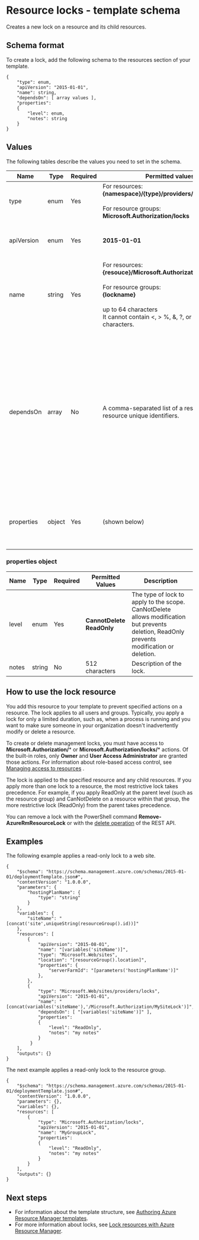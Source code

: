 <properties
   pageTitle="Resource Manager template for resource locks | Windows Azure"
   description="Shows the resource manager schema for resource locks."
   services="azure-resource-manager"
   documentationCenter="na"
   authors="tfitzmac"
   manager="wpickett"
   editor=""/>

<tags
	ms.service="azure-resource-manager"
	ms.date="10/25/2015"
	wacn.date=""/>

# Resource locks - template schema

Creates a new lock on a resource and its child resources.

## Schema format

To create a lock, add the following schema to the resources section of your template.
    
    {
        "type": enum,
        "apiVersion": "2015-01-01",
        "name": string,
        "dependsOn": [ array values ],
        "properties":
        {
            "level": enum,
            "notes": string
        }
    }



## Values

The following tables describe the values you need to set in the schema.

| Name | Type | Required | Permitted values | Description |
| ---- | ---- | -------- | ---------------- | ----------- |
| type | enum | Yes | For resources: <br />**{namespace}/{type}/providers/locks**<br /><br />For resource groups:<br />**Microsoft.Authorization/locks** | The resource type to create. |
| apiVersion | enum | Yes | **2015-01-01** | The API version to use for creating the resource. |  
| name | string | Yes | For resources:<br />**{resouce}/Microsoft.Authorization/{lockname}**<br /><br />For resource groups:<br />**{lockname}**<br /><br />up to 64 characters<br />It cannot contain <, > %, &, ?, or any control characters. | A value that specifes both the resource to lock and a name for the lock. |
| dependsOn | array | No |  A comma-separated list of a resource names or resource unique identifiers. | The collection of resources this lock depends on. If the resource you are locking is deployed in the same template, include that resource name in this element to ensure the resource is deployed first. | 
| properties | object | Yes | (shown below)  | An object that identifies the type of lock, and notes about the lock. |  

### properties object

| Name | Type | Required | Permitted Values | Description |
| ------- | ---- | ---------------- | -------- | ----------- |
| level   | enum | Yes | **CannotDelete** <br /> **ReadOnly**  | The type of lock to apply to the scope. CanNotDelete allows modification but prevents deletion, ReadOnly prevents modification or deletion. |
| notes   | string | No | 512 characters | Description of the lock. |


## How to use the lock resource

You add this resource to your template to prevent specified actions on a resource. The lock applies to all users and groups. Typically, you apply a lock for only a limited duration, such as, when a process is running and you want to make sure someone in your organization doesn't inadvertently modify or delete a resource.

To create or delete management locks, you must have access to **Microsoft.Authorization/*** or **Microsoft.Authorization/locks/*** actions. Of the built-in roles, only **Owner** and **User Access Administrator** are 
granted those actions. For information about role-based access control, see <!-- deleted by customization [Azure Role-based Access Control](/documentation/articles/role-based-access-control-configure) --><!-- keep by customization: begin --> [Managing access to resources](/documentation/articles/resource-group-rbac) <!-- keep by customization: end -->.

The lock is applied to the specified resource and any child resources. If you apply more than one lock to a resource, the most restrictive lock takes precedence. For example, if you apply ReadOnly at the 
parent level (such as the resource group) and CanNotDelete on a resource within that group, the more restrictive lock (ReadOnly) from the parent takes precedence. 

You can remove a lock with the PowerShell command **Remove-AzureRmResourceLock** or with the [delete operation](https://msdn.microsoft.com/zh-cn/library/azure/mt204562.aspx) of the REST API.

## Examples

The following example applies a read-only lock to a web site.

    {
        "$schema": "https://schema.management.azure.com/schemas/2015-01-01/deploymentTemplate.json#",
        "contentVersion": "1.0.0.0",
        "parameters": {
            "hostingPlanName": {
      			"type": "string"
            }
        },
        "variables": {
            "siteName": "[concat('site',uniqueString(resourceGroup().id))]"
        },
        "resources": [
            {
                "apiVersion": "2015-08-01",
                "name": "[variables('siteName')]",
                "type": "Microsoft.Web/sites",
                "location": "[resourceGroup().location]",
                "properties": {
                    "serverFarmId": "[parameters('hostingPlanName')]"
                },
            },
            {
                "type": "Microsoft.Web/sites/providers/locks",
                "apiVersion": "2015-01-01",
                "name": "[concat(variables('siteName'),'/Microsoft.Authorization/MySiteLock')]",
                "dependsOn": [ "[variables('siteName')]" ],
                "properties":
                {
                    "level": "ReadOnly",
                    "notes": "my notes"
                }
             }
        ],
        "outputs": {}
    }

The next example applies a read-only lock to the resource group.

    {
        "$schema": "https://schema.management.azure.com/schemas/2015-01-01/deploymentTemplate.json#",
        "contentVersion": "1.0.0.0",
        "parameters": {},
        "variables": {},
        "resources": [
            {
                "type": "Microsoft.Authorization/locks",
                "apiVersion": "2015-01-01",
                "name": "MyGroupLock",
                "properties":
                {
                    "level": "ReadOnly",
                    "notes": "my notes"
                }
            }
        ],
        "outputs": {}
    }

## Next steps

- For information about the template structure, see [Authoring Azure Resource Manager templates](/documentation/articles/resource-group-authoring-templates).
- For more information about locks, see [Lock resources with Azure Resource Manager](/documentation/articles/resource-group-lock-resources).
